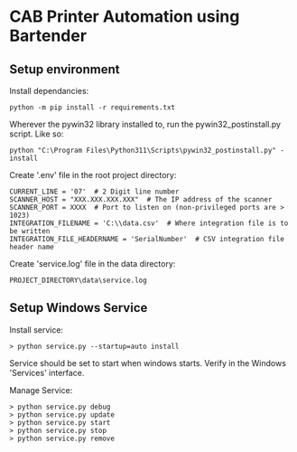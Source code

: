 # CAB Printer Automation using Bartender

## Setup environment

Install dependancies:

    python -m pip install -r requirements.txt

Wherever the pywin32 library installed to, run the pywin32_postinstall.py script. Like so:

    python "C:\Program Files\Python311\Scripts\pywin32_postinstall.py" -install

Create '.env' file in the root project directory:

    CURRENT_LINE = '07'  # 2 Digit line number
    SCANNER_HOST = "XXX.XXX.XXX.XXX"  # The IP address of the scanner
    SCANNER_PORT = XXXX  # Port to listen on (non-privileged ports are > 1023)
    INTEGRATION_FILENAME = 'C:\\data.csv'  # Where integration file is to be written
    INTEGRATION_FILE_HEADERNAME = 'SerialNumber'  # CSV integration file header name


Create 'service.log' file in the data directory:

    PROJECT_DIRECTORY\data\service.log

## Setup Windows Service

Install service: 

    > python service.py --startup=auto install

Service should be set to start when windows starts. Verify in the Windows 'Services' interface.

Manage Service:

    > python service.py debug
    > python service.py update
    > python service.py start
    > python service.py stop
    > python service.py remove